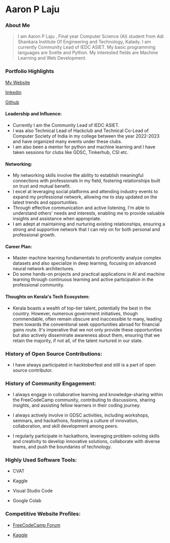 # Aaron P Laju

### About Me

> I am Aaron P Laju , Final year Computer Science (AI) student from Adi Shankara Institute Of Engineering and Technology, Kalady. I am currently Community Lead of IEDC ASIET. My basic programming languages are Svelte and Python. My interested fields are Machine Learning and Web Development.

### Portfolio Highlights

[My Website](https://www.aaron11.in/)

[linkedin](https://www.linkedin.com/in/aaronvincent6411/)

[Github](https://github.com/AaronVincent6411)

#### Leadership and Influence:

- Currently I am the Community Lead of IEDC ASIET.
- I was also Technical Lead of Hackclub and Technical Co-Lead of Computer Society of India in my college between the year 2022-2023 and have organized many events under these clubs.
- I am also been a mentor for python and machine learning and I have taken sessions for clubs like GDSC, Tinkerhub, CSI etc.

#### Networking: 

- My networking skills involve the ability to establish meaningful connections with professionals in my field, fostering relationships built on trust and mutual benefit.
- I excel at leveraging social platforms and attending industry events to expand my professional network, allowing me to stay updated on the latest trends and opportunities.
- Through effective communication and active listening, I'm able to understand others' needs and interests, enabling me to provide valuable insights and assistance when appropriate.
- I am adept at maintaining and nurturing existing relationships, ensuring a strong and supportive network that I can rely on for both personal and professional growth.

#### Career Plan: 

- Master machine learning fundamentals to proficiently analyze complex datasets and also specialize in deep learning, focusing on advanced neural network architectures.
- Do some hands-on projects and practical applications in AI and machine learning through continuous learning and active participation in the professional community.

#### Thoughts on Kerala's Tech Ecosystem:

- Kerala boasts a wealth of top-tier talent, potentially the best in the country. However, numerous government initiatives, though commendable, often remain obscure and inaccessible to many, leading them towards the conventional seek opportunities abroad for financial gains route. It's imperative that we not only provide these opportunities but also actively disseminate awareness about them, ensuring that we retain the majority, if not all, of the talent nurtured in our state.

### History of Open Source Contributions:

- I have always participated in hacktoberfest and still is a part of open source contributor.

### History of Community Engagement:

- I always engage in collaborative learning and knowledge-sharing within the FreeCodeCamp community, contributing to discussions, sharing insights, and assisting fellow learners in their coding journey.

- I always actively involve in GDSC activities, including workshops, seminars, and hackathons, fostering a culture of innovation, collaboration, and skill development among peers.

- I regularly participate in hackathons, leveraging problem-solving skills and creativity to develop innovative solutions, collaborate with diverse teams, and push the boundaries of technology.

### Highly Used Software Tools:

- CVAT
  
- Kaggle
  
- Visual Studio Code
  
- Google Colab

### Competitive Website Profiles:

- [FreeCodeCamp Forum](https://forum.freecodecamp.org/u/aaronvincent6411/summary)
  
- [Kaggle](https://www.kaggle.com/aaronvincent6411)
